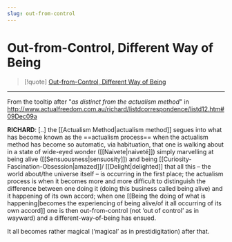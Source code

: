 ```yaml
---
slug: out-from-control
---
```


# Out-from-Control, Different Way of Being


> [!quote] [Out-from-Control, Different Way of Being](http://www.actualfreedom.com.au/richard/abditorium/out-from-control.htm)
---

From the tooltip after "*as distinct from the actualism method*" in http://www.actualfreedom.com.au/richard/listdcorrespondence/listd12.htm#09Dec09a

**RICHARD**: [..] the [[Actualism Method|actualism method]] segues into what has become known as the ==actualism process== when the actualism method has become so automatic, via habituation, that one is walking about in a state of wide-eyed wonder ([[Naivete|naiveté]]) simply marvelling at being alive ([[Sensuousness|sensuosity]]) and being [[Curiosity-Fascination-Obsession|amazed]]/ [[Delight|delighted]] that all this – the world about/the universe itself – is occurring in the first place; the actualism process is when it becomes more and more difficult to distinguish the difference between one doing it (doing this business called being alive) and it happening of its own accord; when one [[Being the doing of what is happening|becomes the experiencing of being alive/of it all occurring of its own accord]] one is then out-from-control (not ‘out of control’ as in wayward) and a different-way-of-being has ensued.  

It all becomes rather magical (‘magical’ as in prestidigitation) after that.